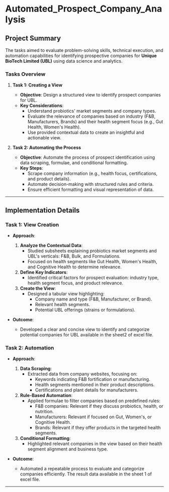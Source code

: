 # Automated_Prospect_Company_Analysis



## Project Summary
The tasks aimed to evaluate problem-solving skills, technical execution, and automation capabilities for identifying prospective companies for **Unique BioTech Limited (UBL)** using data science and analytics.

### **Tasks Overview**
1. **Task 1: Creating a View**
   - **Objective**: Design a structured view to identify prospect companies for UBL.
   - **Key Considerations**:
     - Understand probiotics' market segments and company types.
     - Evaluate the relevance of companies based on industry (F&B, Manufacturers, Brands) and their health segment focus (e.g., Gut Health, Women's Health).
     - Use provided contextual data to create an insightful and actionable view.

2. **Task 2: Automating the Process**
   - **Objective**: Automate the process of prospect identification using data scraping, formulae, and conditional formatting.
   - **Key Steps**:
     - Scrape company information (e.g., health focus, certifications, and product details).
     - Automate decision-making with structured rules and criteria.
     - Ensure efficient formatting and visual representation of data.

---

## Implementation Details

### **Task 1: View Creation**
- **Approach**:
  1. **Analyze the Contextual Data**:
     - Studied subsheets explaining probiotics market segments and UBL's verticals: F&B, Bulk, and Formulations.
     - Focused on health segments like Gut Health, Women's Health, and Cognitive Health to determine relevance.
  2. **Define Key Indicators**:
     - Identified critical factors for prospect evaluation: industry type, health segment focus, and product relevance.
  3. **Create the View**:
     - Designed a tabular view highlighting:
       - Company name and type (F&B, Manufacturer, or Brand).
       - Relevant health segments.
       - Potential UBL offerings (strains or formulations).

- **Outcome**:
  - Developed a clear and concise view to identify and categorize potential companies for UBL available in the sheet2 of excel file.

### **Task 2: Automation**
- **Approach**:
  1. **Data Scraping**:
     - Extracted data from company websites, focusing on:
       - Keywords indicating F&B fortification or manufacturing.
       - Health segments mentioned in their product descriptions.
       - Certifications and plant details for manufacturers.
  2. **Rule-Based Automation**:
     - Applied formulae to filter companies based on predefined rules:
       - F&B companies: Relevant if they discuss probiotics, health, or nutrition.
       - Manufacturers: Relevant if focused on Gut, Women's, or Cognitive Health.
       - Brands: Relevant if they offer products in the targeted health segments.
  3. **Conditional Formatting**:
     - Highlighted relevant companies in the view based on their health segment alignment and business type.

- **Outcome**:
  - Automated a repeatable process to evaluate and categorize companies efficiently. The result data available in the sheet 1 of excel file.

---

